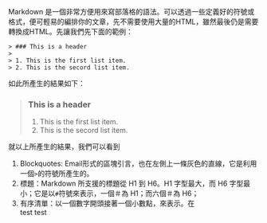 Markdown  是一個非常方便用來寫部落格的語法。可以透過一些定義好的符號或格式，便可輕易的編排你的文章，先不需要使用大量的HTML，雖然最後仍是需要轉換成HTML。先讓我們先下面的範例：

    > ### This is a header
    > 
    > 1. This is the first list item.
    > 2. This is the secord list item.

如此所產生的結果如下：

> ### This is a header
> 
> 1. This is the first list item.
> 2. This is the secord list item.

就以上所產生的結果，我們可以看到	

1. Blockquotes: Email形式的區塊引言，也在左側上一條灰色的直線，它是利用一個<code>&gt;</code>的符號所產生的。
2. 標題：Markdown 所支援的標題從 H1 到 H6。H1 字型最大，而 H6 字型最小；它是以<code>#</code>符號來表示，一個＃為 H1；而六個＃為 H6；
3. 有序清單：以一個數字開頭接著一個小數點，來表示。在	
    test
    test
